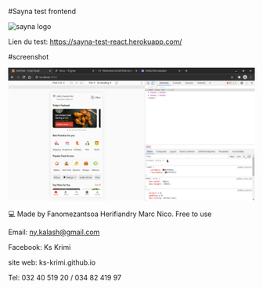 #Sayna test frontend

<img src="http://sayna.io/assets/images/166DD4AF-CBDF-4E9A-8B05-8FAF64F15A5A-p-500.png" alt="sayna logo"/>

Lien du test: https://sayna-test-react.herokuapp.com/

#screenshot

![Alt text](./screenshot.png "Screenshot")

💻 Made by Fanomezantsoa Herifiandry Marc Nico. Free to use

Email: ny.kalash@gmail.com

Facebook: Ks Krimi

site web: ks-krimi.github.io

Tel: 032 40 519 20 / 034 82 419 97

